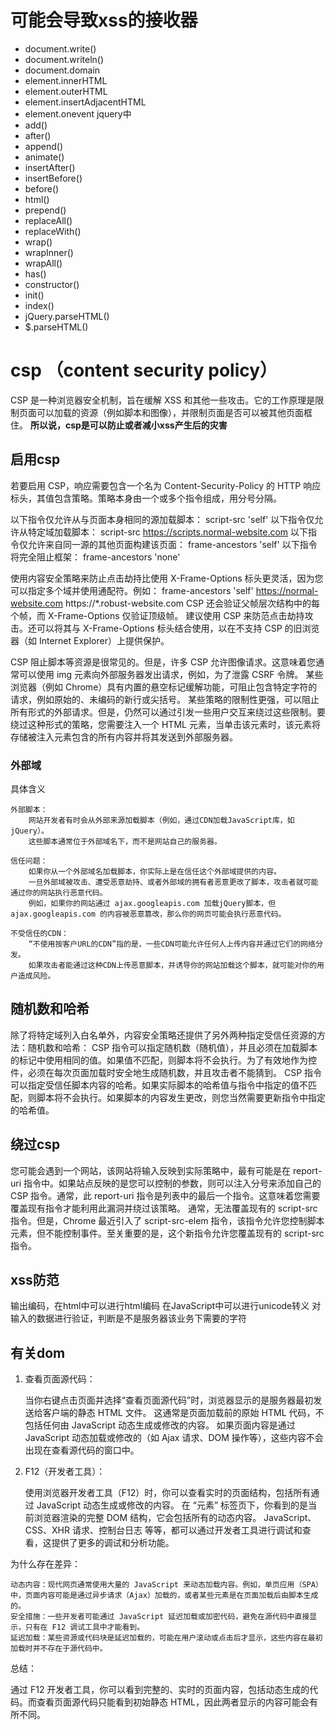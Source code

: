 # 可能会导致xss的接收器
- document.write()
- document.writeln()
- document.domain
- element.innerHTML
- element.outerHTML
- element.insertAdjacentHTML
- element.onevent
jquery中
- add()
- after()
- append()
- animate()
- insertAfter()
- insertBefore()
- before()
- html()
- prepend()
- replaceAll()
- replaceWith()
- wrap()
- wrapInner()
- wrapAll()
- has()
- constructor()
- init()
- index()
- jQuery.parseHTML()
- $.parseHTML()
# csp （content security policy）
CSP 是一种浏览器安全机制，旨在缓解 XSS 和其他一些攻击。它的工作原理是限制页面可以加载的资源（例如脚本和图像），并限制页面是否可以被其他页面框住。
**所以说，csp是可以防止或者减小xss产生后的灾害**

## 启用csp
若要启用 CSP，响应需要包含一个名为 Content-Security-Policy 的 HTTP 响应标头，其值包含策略。策略本身由一个或多个指令组成，用分号分隔。

以下指令仅允许从与页面本身相同的源加载脚本：
script-src 'self'
以下指令仅允许从特定域加载脚本：
script-src https://scripts.normal-website.com
以下指令仅允许来自同一源的其他页面构建该页面：
frame-ancestors 'self'
以下指令将完全阻止框架：
frame-ancestors 'none'

使用内容安全策略来防止点击劫持比使用 X-Frame-Options 标头更灵活，因为您可以指定多个域并使用通配符。例如：
frame-ancestors 'self' https://normal-website.com https://*.robust-website.com
CSP 还会验证父帧层次结构中的每个帧，而 X-Frame-Options 仅验证顶级帧。
建议使用 CSP 来防范点击劫持攻击。还可以将其与 X-Frame-Options 标头结合使用，以在不支持 CSP 的旧浏览器（如 Internet Explorer）上提供保护。

CSP 阻止脚本等资源是很常见的。但是，许多 CSP 允许图像请求。这意味着您通常可以使用 img 元素向外部服务器发出请求，例如，为了泄露 CSRF 令牌。
某些浏览器（例如 Chrome）具有内置的悬空标记缓解功能，可阻止包含特定字符的请求，例如原始的、未编码的新行或尖括号。
某些策略的限制性更强，可以阻止所有形式的外部请求。但是，仍然可以通过引发一些用户交互来绕过这些限制。要绕过这种形式的策略，您需要注入一个 HTML 元素，当单击该元素时，该元素将存储被注入元素包含的所有内容并将其发送到外部服务器。

### 外部域
具体含义

    外部脚本：
        网站开发者有时会从外部来源加载脚本（例如，通过CDN加载JavaScript库，如jQuery）。
        这些脚本通常位于外部域名下，而不是网站自己的服务器。

    信任问题：
        如果你从一个外部域名加载脚本，你实际上是在信任这个外部域提供的内容。
        一旦外部域被攻击、遭受恶意劫持、或者外部域的拥有者恶意更改了脚本，攻击者就可能通过你的网站执行恶意代码。
        例如，如果你的网站通过 ajax.googleapis.com 加载jQuery脚本，但 ajax.googleapis.com 的内容被恶意篡改，那么你的网页可能会执行恶意代码。

    不受信任的CDN：
        “不使用按客户URL的CDN”指的是，一些CDN可能允许任何人上传内容并通过它们的网络分发。
        如果攻击者能通过这种CDN上传恶意脚本，并诱导你的网站加载这个脚本，就可能对你的用户造成风险。

## 随机数和哈希
除了将特定域列入白名单外，内容安全策略还提供了另外两种指定受信任资源的方法：随机数和哈希：
CSP 指令可以指定随机数（随机值），并且必须在加载脚本的标记中使用相同的值。如果值不匹配，则脚本将不会执行。为了有效地作为控件，必须在每次页面加载时安全地生成随机数，并且攻击者不能猜到。
CSP 指令可以指定受信任脚本内容的哈希。如果实际脚本的哈希值与指令中指定的值不匹配，则脚本将不会执行。如果脚本的内容发生更改，则您当然需要更新指令中指定的哈希值。
## 绕过csp
您可能会遇到一个网站，该网站将输入反映到实际策略中，最有可能是在 report-uri 指令中。如果站点反映的是您可以控制的参数，则可以注入分号来添加自己的 CSP 指令。通常，此 report-uri 指令是列表中的最后一个指令。这意味着您需要覆盖现有指令才能利用此漏洞并绕过该策略。
通常，无法覆盖现有的 script-src 指令。但是，Chrome 最近引入了 script-src-elem 指令，该指令允许您控制脚本元素，但不能控制事件。至关重要的是，这个新指令允许您覆盖现有的 script-src 指令。
## xss防范
输出编码，在html中可以进行html编码
在JavaScript中可以进行unicode转义
对输入的数据进行验证，判断是不是服务器该业务下需要的字符

## 有关dom
1. 查看页面源代码：

    当你右键点击页面并选择“查看页面源代码”时，浏览器显示的是服务器最初发送给客户端的静态 HTML 文件。
    这通常是页面加载前的原始 HTML 代码，不包括任何由 JavaScript 动态生成或修改的内容。
    如果页面内容是通过 JavaScript 动态加载或修改的（如 Ajax 请求、DOM 操作等），这些内容不会出现在查看源代码的窗口中。

2. F12（开发者工具）：

    使用浏览器开发者工具（F12）时，你可以查看实时的页面结构，包括所有通过 JavaScript 动态生成或修改的内容。
    在 “元素” 标签页下，你看到的是当前浏览器渲染的完整 DOM 结构，它会包括所有的动态内容。
    JavaScript、CSS、XHR 请求、控制台日志 等等，都可以通过开发者工具进行调试和查看，这提供了更多的调试和分析功能。

为什么存在差异：

    动态内容：现代网页通常使用大量的 JavaScript 来动态加载内容。例如，单页应用（SPA）中，页面内容可能是通过异步请求（Ajax）加载的，或者某些元素是在页面加载后由脚本生成的。
    安全措施：一些开发者可能通过 JavaScript 延迟加载或加密代码，避免在源代码中直接显示，只有在 F12 调试工具中才能看到。
    延迟加载：某些资源或代码块是延迟加载的，可能在用户滚动或点击后才显示，这些内容在最初加载时并不存在于源代码中。

总结：

通过 F12 开发者工具，你可以看到完整的、实时的页面内容，包括动态生成的代码。而查看页面源代码只能看到初始静态 HTML，因此两者显示的内容可能会有所不同。